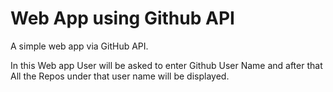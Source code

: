 # Web App using Github API


A simple web app via GitHub API.

In this Web app User will be asked to enter Github User Name and after that All the Repos under that user name will be displayed.
